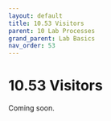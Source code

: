 ```yaml
---
layout: default
title: 10.53 Visitors
parent: 10 Lab Processes
grand_parent: Lab Basics
nav_order: 53
---
```


# 10.53 Visitors

Coming soon.

<!-- Hotels, Internet access, etc. -->
